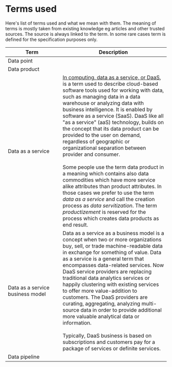 # Terms used

Here's list of terms used and what we mean with them. The meaning of terms is mostly taken from existing knowledge eg articles and other trusted sources. The source is always linked to the term. In some rare cases term is defined for the specification purposes only. 

| <div style="width:150px">Term</div>   | Description |  
|---|---|
| Data point  |   |
| Data product  |   |
| Data as a service  | [In computing, data as a service, or DaaS](https://en.wikipedia.org/wiki/Data_as_a_service), is a term used to describe cloud-based software tools used for working with data, such as managing data in a data warehouse or analyzing data with business intelligence. It is enabled by software as a service (SaaS). DaaS like all "as a service" (aaS) technology, builds on the concept that its data product can be provided to the user on demand, regardless of geographic or organizational separation between provider and consumer. <br/><br/> Some people use the term data product in a meaning which contains also data commodities which have more service alike attributes than product attributes. In those cases we prefer to use the term *data as a service* and call the creation process as *data servitization*. The term *productizement* is reserved for the process which creates data products as end result. |
| Data as a service business model |  Data as a service as a business model is a concept when two or more organizations buy, sell, or trade machine-readable data in exchange for something of value. Data as a service is a general term that encompasses data-related services. Now DaaS service providers are replacing traditional data analytics services or happily clustering with existing services to offer more value-addition to customers. The DaaS providers are curating, aggregating, analyzing multi-source data in order to provide additional more valuable analytical data or information. <br/><br/> Typically, DaaS business is based on subscriptions and customers pay for a package of services or definite services. |
| Data pipeline  |  |